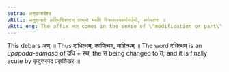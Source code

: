```yaml
---
sutra: अनुदात्तादेश्च
vRtti: अनुदात्तादेः प्रातिपदिकादञ् प्रत्ययो भवति विकारावयवयोरर्थयो, रणोपवादः ॥
vRtti_eng: The affix अञ् comes in the sense of \"modification or part\", after a word having _anudatta_ accent on the first syllable.
---
```

This debars अण् ॥ Thus दाधित्थम्, कापित्थम्, माहित्थम् ॥ The word दधित्थम् is an _upapada_-_samasa_ of दधि + स्थ, the स  being changed to त; and it is finally acute by कृदुत्तरपद प्रकृतिखर ॥
